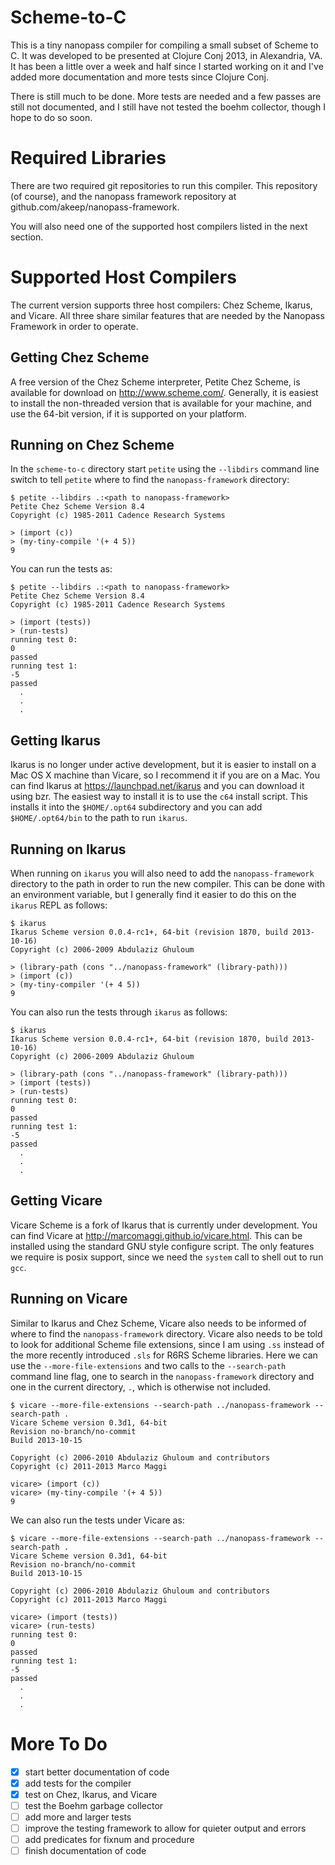 Scheme-to-C
============

This is a tiny nanopass compiler for compiling a small subset of Scheme to C.
It was developed to be presented at Clojure Conj 2013, in Alexandria, VA.
It has been a little over a week and half since I started working on it and
I've added more documentation and more tests since Clojure Conj.

There is still much to be done.  More tests are needed and a few passes are
still not documented, and I still have not tested the boehm collector, though
I hope to do so soon.

Required Libraries
===================
There are two required git repositories to run this compiler.  This repository
(of course), and the nanopass framework repository at
github.com/akeep/nanopass-framework.

You will also need one of the supported host compilers listed in the next
section.

Supported Host Compilers
=========================

The current version supports three host compilers: Chez Scheme, Ikarus, and
Vicare.  All three share similar features that are needed by the Nanopass
Framework in order to operate.

Getting Chez Scheme
--------------------
A free version of the Chez Scheme interpreter, Petite Chez Scheme, is
available for download on http://www.scheme.com/.  Generally, it is easiest
to install the non-threaded version that is available for your machine, and
use the 64-bit version, if it is supported on your platform.

Running on Chez Scheme
-----------------------
In the `scheme-to-c` directory start `petite` using the `--libdirs` command
line switch to tell `petite` where to find the `nanopass-framework` directory:

```
$ petite --libdirs .:<path to nanopass-framework>
Petite Chez Scheme Version 8.4
Copyright (c) 1985-2011 Cadence Research Systems

> (import (c))
> (my-tiny-compile '(+ 4 5))
9
```

You can run the tests as:

```
$ petite --libdirs .:<path to nanopass-framework>
Petite Chez Scheme Version 8.4
Copyright (c) 1985-2011 Cadence Research Systems

> (import (tests))
> (run-tests)
running test 0:
0
passed
running test 1:
-5
passed
  .
  .
  .
```

Getting Ikarus
---------------
Ikarus is no longer under active development, but it is easier to install on a
Mac OS X machine than Vicare, so I recommend it if you are on a Mac.  You can
find Ikarus at https://launchpad.net/ikarus and you can download it using bzr.
The easiest way to install it is to use the `c64` install script.  This installs
it into the `$HOME/.opt64` subdirectory and you can add `$HOME/.opt64/bin` to
the path to run `ikarus`.

Running on Ikarus
------------------
When running on `ikarus` you will also need to add the `nanopass-framework`
directory to the path in order to run the new compiler.  This can be done with
an environment variable, but I generally find it easier to do this on the
`ikarus` REPL as follows:

```
$ ikarus 
Ikarus Scheme version 0.0.4-rc1+, 64-bit (revision 1870, build 2013-10-16)
Copyright (c) 2006-2009 Abdulaziz Ghuloum

> (library-path (cons "../nanopass-framework" (library-path)))
> (import (c))
> (my-tiny-compiler '(+ 4 5))
9
```

You can also run the tests through `ikarus` as follows:

```
$ ikarus 
Ikarus Scheme version 0.0.4-rc1+, 64-bit (revision 1870, build 2013-10-16)
Copyright (c) 2006-2009 Abdulaziz Ghuloum

> (library-path (cons "../nanopass-framework" (library-path)))
> (import (tests))
> (run-tests)
running test 0:
0
passed
running test 1:
-5
passed
  .
  .
  .
```

Getting Vicare
---------------
Vicare Scheme is a fork of Ikarus that is currently under development.
You can find Vicare at http://marcomaggi.github.io/vicare.html.  This can
be installed using the standard GNU style configure script.  The only
features we require is posix support, since we need the `system` call to
shell out to run `gcc`.

Running on Vicare
------------------
Similar to Ikarus and Chez Scheme, Vicare also needs to be informed of where
to find the `nanopass-framework` directory.  Vicare also needs to be told to
look for additional Scheme file extensions, since I am using `.ss` instead of
the more recently introduced `.sls` for R6RS Scheme libraries.  Here we can
use the `--more-file-extensions` and two calls to the `--search-path` command
line flag, one to search in the `nanopass-framework` directory and one in the
current directory, `.`, which is otherwise not included.

```
$ vicare --more-file-extensions --search-path ../nanopass-framework --search-path .
Vicare Scheme version 0.3d1, 64-bit
Revision no-branch/no-commit
Build 2013-10-15

Copyright (c) 2006-2010 Abdulaziz Ghuloum and contributors
Copyright (c) 2011-2013 Marco Maggi

vicare> (import (c))
vicare> (my-tiny-compile '(+ 4 5))
9
```

We can also run the tests under Vicare as:

```
$ vicare --more-file-extensions --search-path ../nanopass-framework --search-path .
Vicare Scheme version 0.3d1, 64-bit
Revision no-branch/no-commit
Build 2013-10-15

Copyright (c) 2006-2010 Abdulaziz Ghuloum and contributors
Copyright (c) 2011-2013 Marco Maggi

vicare> (import (tests))
vicare> (run-tests)
running test 0:
0
passed
running test 1:
-5
passed
  .
  .
  .
```

More To Do
===========

- [x] start better documentation of code
- [x] add tests for the compiler
- [x] test on Chez, Ikarus, and Vicare
- [ ] test the Boehm garbage collector
- [ ] add more and larger tests
- [ ] improve the testing framework to allow for quieter output and errors
- [ ] add predicates for fixnum and procedure
- [ ] finish documentation of code
